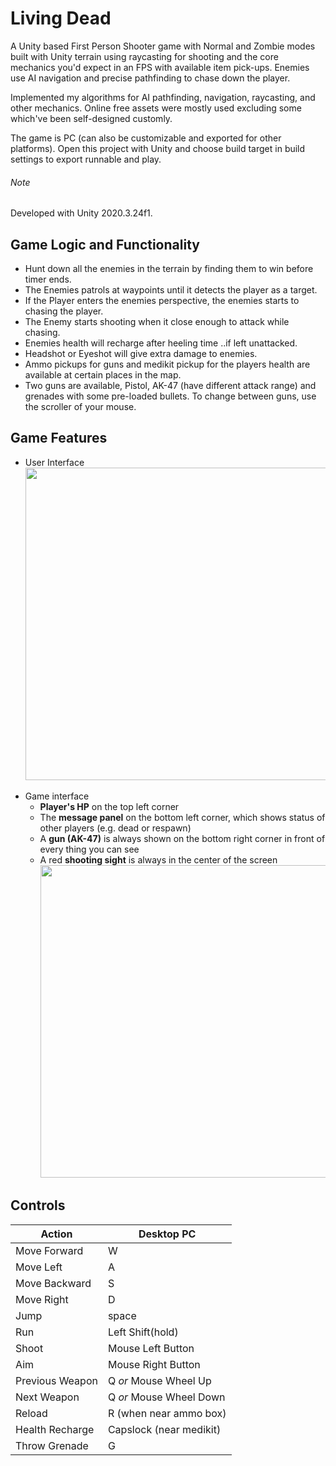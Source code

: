 # Living Dead
A Unity based First Person Shooter game with Normal and Zombie modes built with Unity terrain using raycasting for shooting and the core mechanics you'd expect in an FPS with available item pick-ups. Enemies use AI navigation and precise pathfinding to chase down the player.

Implemented my algorithms for AI pathfinding, navigation, raycasting, and other mechanics. Online free assets were mostly used excluding some which've been self-designed customly.

The game is PC (can also be customizable and exported for other platforms). Open this project with Unity and choose build target in build settings to export runnable and play.

###### Note 
Developed with Unity 2020.3.24f1.

## Game Logic and Functionality

- Hunt down all the enemies in the terrain by finding them to win before timer ends.
- The Enemies patrols at  waypoints until it detects the player as a target.
- If the Player enters the enemies perspective, the enemies starts to chasing the player.
- The Enemy starts shooting when it close enough to attack while chasing.
- Enemies health will recharge after heeling time ..if left unattacked.
- Headshot or Eyeshot will give extra damage to enemies.
- Ammo pickups for guns and medikit pickup for the players health are available at certain places in the map.
- Two guns are available, Pistol, AK-47 (have different attack range) and grenades with some pre-loaded bullets. To change between guns, use the scroller of your mouse.

## Game Features
- User Interface
   <img src="https://user-images.githubusercontent.com/101112022/176936728-722c1085-63b7-458e-b47d-6bc2da399cbf.png" style="width:500px"></img>
* Game interface
  * **Player's HP** on the top left corner
  * The **message panel** on the bottom left corner, which shows status of other players (e.g. dead or respawn)
  * A **gun (AK-47)** is always shown on the bottom right corner in front of every thing you can see
  * A red **shooting sight** is always in the center of the screen
  <img src="Images/3.jpg" style="width:500px"></img>


## Controls ##

| Action          | Desktop PC              |
| --------------- | ----------------------- |
| Move Forward    | W                       |
| Move Left       | A                       |
| Move Backward   | S                       |
| Move Right      | D                       |
| Jump            |  space                  |
| Run             | Left Shift(hold)        |
| Shoot           | Mouse Left Button       |
| Aim             | Mouse Right Button      |
| Previous Weapon | Q *or* Mouse Wheel Up   |
| Next Weapon     | Q *or* Mouse Wheel Down |
| Reload          | R (when near ammo box)  |
| Health Recharge |Capslock (near medikit)  |
|Throw Grenade    |  G                      |
